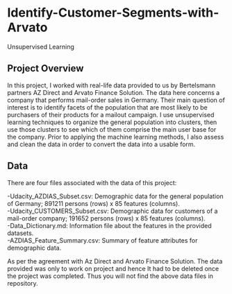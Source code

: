 # Identify-Customer-Segments-with-Arvato
Unsupervised Learning

## Project Overview

In this project, I worked with real-life data provided to us by Bertelsmann partners AZ Direct and Arvato Finance Solution. The data here 
concerns a company that performs mail-order sales in Germany. Their main question of interest is to identify facets of the population that
are most likely to be purchasers of their products for a mailout campaign. I use unsupervised learning techniques to organize the general 
population into clusters, then use those clusters to see which of them comprise the main user base for the company. Prior to applying the 
machine learning methods, I also assess and clean the data in order to convert the data into a usable form.

## Data

There are four files associated with the data of this project:

  -Udacity_AZDIAS_Subset.csv: Demographic data for the general population of Germany; 891211 persons (rows) x 85 features (columns).  
  -Udacity_CUSTOMERS_Subset.csv: Demographic data for customers of a mail-order company; 191652 persons (rows) x 85 features (columns).  
  -Data_Dictionary.md: Information file about the features in the provided datasets.  
  -AZDIAS_Feature_Summary.csv: Summary of feature attributes for demographic data.  
  
 
As per the agreement with Az Direct and Arvato Finance Solution. The data provided was only to work on project and hence It had to be 
deleted once the project was completed. Thus you will not find the above data files in repository. 
